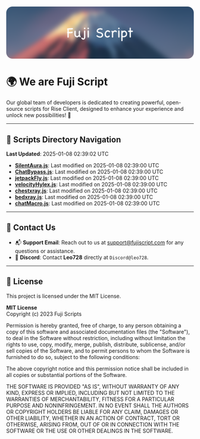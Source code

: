 ![Banner](.github/b.webp)

# 🌍 **We are Fuji Script**

Our global team of developers is dedicated to creating powerful, open-source scripts for Rise Client, designed to enhance your experience and unlock new possibilities! 🌟

---
<!-- SCRIPTS_NAVIGATION_START -->
## 📂 **Scripts Directory Navigation**

**Last Updated**: 2025-01-08 02:39:02 UTC

- **[SilentAura.js](scripts/SilentAura.js)**: Last modified on 2025-01-08 02:39:00 UTC
- **[ChatBypass.js](scripts/ChatBypass.js)**: Last modified on 2025-01-08 02:39:00 UTC
- **[jetpackFly.js](scripts/jetpackFly.js)**: Last modified on 2025-01-08 02:39:00 UTC
- **[velocityHylex.js](scripts/velocityHylex.js)**: Last modified on 2025-01-08 02:39:00 UTC
- **[chestxray.js](scripts/chestxray.js)**: Last modified on 2025-01-08 02:39:00 UTC
- **[bedxray.js](scripts/bedxray.js)**: Last modified on 2025-01-08 02:39:00 UTC
- **[chatMacro.js](scripts/chatMacro.js)**: Last modified on 2025-01-08 02:39:00 UTC

<!-- SCRIPTS_NAVIGATION_END -->

---

## 💬 **Contact Us**  
- 📬 **Support Email**: Reach out to us at [support@fujiscript.com](mailto:support@fujiscript.com) for any questions or assistance.  
- 💬 **Discord**: Contact **Leo728** directly at `Discord@leo728`.

---

## 📜 **License**

This project is licensed under the MIT License.  

**MIT License**  
Copyright (c) 2023 Fuji Scripts  

Permission is hereby granted, free of charge, to any person obtaining a copy of this software and associated documentation files (the "Software"), to deal in the Software without restriction, including without limitation the rights to use, copy, modify, merge, publish, distribute, sublicense, and/or sell copies of the Software, and to permit persons to whom the Software is furnished to do so, subject to the following conditions:  

The above copyright notice and this permission notice shall be included in all copies or substantial portions of the Software.  

THE SOFTWARE IS PROVIDED "AS IS", WITHOUT WARRANTY OF ANY KIND, EXPRESS OR IMPLIED, INCLUDING BUT NOT LIMITED TO THE WARRANTIES OF MERCHANTABILITY, FITNESS FOR A PARTICULAR PURPOSE AND NONINFRINGEMENT. IN NO EVENT SHALL THE AUTHORS OR COPYRIGHT HOLDERS BE LIABLE FOR ANY CLAIM, DAMAGES OR OTHER LIABILITY, WHETHER IN AN ACTION OF CONTRACT, TORT OR OTHERWISE, ARISING FROM, OUT OF OR IN CONNECTION WITH THE SOFTWARE OR THE USE OR OTHER DEALINGS IN THE SOFTWARE.  

